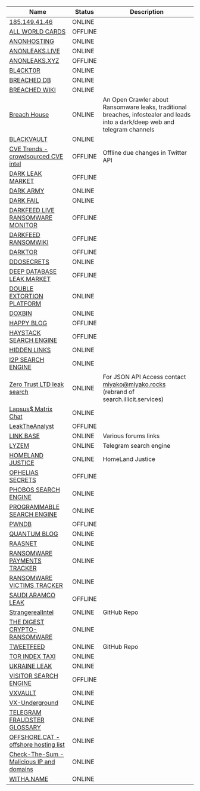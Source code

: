 |Name|Status|Description|
| ------ | ------ | ------ |
|[185.149.41.46](http://185.149.41.46/)| ONLINE | |
|[ALL WORLD CARDS](http://awcardsqtyy2nzjz4bqwbccvv6xr4bdcwcgfyewd7gsx5mhh63c2lsad.onion)| OFFLINE | |
|[ANONHOSTING](https://anonhosting.io/list.php)| ONLINE | |
|[ANONLEAKS.LIVE](https://anonymousleaks.live)| ONLINE | |
|[ANONLEAKS.XYZ](https://anonymousleaks.xyz)| OFFLINE | |
|[BL4CKT0R](http://bl4cktorpms2gybrcyt52aakcxt6yn37byb65uama5cimhifcscnqkid.onion)| ONLINE | |
|[BREACHED DB](http://breachdbsztfykg2fdaq2gnqnxfsbj5d35byz3yzj73hazydk4vq72qd.onion)| ONLINE | |
|[BREACHED WIKI](https://breached.wiki)| ONLINE | |
|[Breach House](https://Breach.house) | ONLINE | An Open Crawler about Ransomware leaks, traditional breaches, infostealer and leads into a dark/deep web and telegram channels |
|[BLACKVAULT](https://blackvault.cc)| ONLINE| |
|[CVE Trends - crowdsourced CVE intel](https://cvetrends.com/)| OFFLINE | Offline due changes in Twitter API |
|[DARK LEAK MARKET](http://54rdhzjzc4ids4u4wata4zr4ywfon5wpz2ml4q3avelgadpvmdal2vqd.onion)| OFFLINE | |
|[DARK ARMY](http://darkarmy5dhdw5jbml2mitgpaorzdiubxxiq5tdzsqidz55kygsrz7id.onion)| ONLINE | |
|[DARK FAIL](https://dark.fail)| ONLINE | |
|[DARKFEED LIVE RANSOMWARE MONITOR](https://darkfeed.io/indexransomware)| OFFLINE | |
|[DARKFEED RANSOMWIKI](https://darkfeed.io/ransomwiki)| OFFLINE | |
|[DARKTOR](http://darktorhvabc652txfc575oendhykqcllb7bh7jhhsjduocdlyzdbmqd.onion)| OFFLINE | |
|[DDOSECRETS](https://ddosecrets.com)| ONLINE | |
|[DEEP DATABASE LEAK MARKET](http://a7fgazjfsn5kwk2psase4oepogihgvb3bm4enomnyfg52dwghdymeyqd.onion)| OFFLINE | |
|[DOUBLE EXTORTION PLATFORM](https://doubleextortion.com/#/land)| ONLINE ||
|[DOXBIN](https://doxbin.org)| ONLINE | |
|[HAPPY BLOG](http://dnpscnbaix6nkwvystl3yxglz7nteicqrou3t75tpcc5532cztc46qyd.onion)| OFFLINE | |
|[HAYSTACK SEARCH ENGINE](http://haystakvxad7wbk5.onion)| OFFLINE | |
|[HIDDEN LINKS](http://wclekwrf2aclunlmuikf2bopusjfv66jlhwtgbiycy5nw524r6ngioid.onion)| ONLINE | |
|[I2P SEARCH ENGINE](http://i2poulge3qyo33q4uazlda367okpkczn4rno2vjfetawoghciae6ygad.onion)| ONLINE | |
|[Zero Trust LTD leak search](https://search.0t.rocks/)| ONLINE | For JSON API Access contact miyako@miyako.rocks (rebrand of search.illicit.services) |
|[Lapsus$ Matrix Chat](https://matrix.to/#/#lapsus:matrix.org)| ONLINE | |
|[LeakTheAnalyst](http://leaktheanalyst.fireeye62c3da3fnosymmmcqcty7rl7cjucpbkzaz275a4qs5fgkzhad.onion)| OFFLINE | | 
|[LINK BASE](https://link-base.org)| ONLINE | Various forums links |
|[LYZEM](https://lyzem.com)| ONLINE | Telegram search engine |
|[HOMELAND JUSTICE](http://homelandjustice.ru)| ONLINE | HomeLand Justice |
|[OPHELIAS SECRETS](http://5uijdqvyqciohojtx62mdtqqyf2ezfd2fcfref6uryx26wspuliwxkyd.onion)| OFFLINE | |
|[PHOBOS SEARCH ENGINE](http://phobosxilamwcg75xt22id7aywkzol6q6rfl2flipcqoc4e4ahima5id.onion)| ONLINE | |
|[PROGRAMMABLE SEARCH ENGINE](https://cse.google.com/cse?&cx=006368593537057042503:efxu7xprihg#gsc.tab=0)| ONLINE | |
|[PWNDB](http://pwndb2am4tzkvold.onion)| OFFLINE | |
|[QUANTUM BLOG](http://quantum445bh3gzuyilxdzs5xdepf3b7lkcupswvkryf3n7hgzpxebid.onion)| ONLINE | |
|[RAASNET](http://hplqdv5fo3vw3fjyamyer7yuc7xtvtop2j3fipc7psf3pxvhoqjoqkid.onion)| ONLINE | |
|[RANSOMWARE PAYMENTS TRACKER](https://ransomwhe.re)| ONLINE | |
|[RANSOMWARE VICTIMS TRACKER](https://ransom.wiki)| ONLINE | |
|[SAUDI ARAMCO LEAK](http://662m7dfcpfsmeetqucdekz3rn4a6dxsxbdjwd6iz3rwnogjsj7i3hxad.onion)| OFFLINE | |
|[StrangerealIntel](https://github.com/StrangerealIntel)| ONLINE |GitHub Repo|
|[THE DIGEST CRYPTO-RANSOMWARE](https://id-ransomware.blogspot.com)| ONLINE | |
|[TWEETFEED](https://github.com/0xDanielLopez/TweetFeed)| ONLINE | GitHub Repo|
|[TOR INDEX TAXI](http://tortaxi7axhn2fv4j475a6blv7vwjtpieokolfnojwvkhsnj7sgctkqd.onion)| ONLINE | |
|[UKRAINE LEAK](http://gcbejm2rcjftouqbxuhimj5oroouqcuxb2my4raxqa7efkz5bd5464id.onion)| ONLINE | |
|[VISITOR SEARCH ENGINE](http://visitorfi5kl7q7i.onion)| OFFLINE | |
|[VXVAULT](http://vxvault.net/ViriList.php)| ONLINE | |
|[VX-Underground](https://www.vx-underground.org/#E:/root)| ONLINE | |
|[TELEGRAM FRAUDSTER GLOSSARY](https://docs.google.com/spreadsheets/d/1-ICFqnnm0DryaVfCdp7NwleGG03pJorT63bEMPBmji8/htmlview)| ONLINE | |
|[OFFSHORE.CAT - offshore hosting list](https://offshore.cat) | ONLINE | |
|[Check-The-Sum - Malicious IP and domains](https://check-the-sum.fr) | ONLINE | |
|[WITHA.NAME](http://withanamemwesdvodfhthjq25a5a3uas24cpgoa7qm6gchcerzpis6qd.onion) | ONLINE | |
